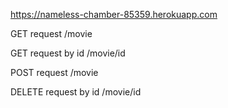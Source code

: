 https://nameless-chamber-85359.herokuapp.com

GET request /movie

GET request by id /movie/id

POST request /movie

DELETE request by id /movie/id
